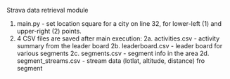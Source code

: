 Strava data retrieval module

1. main.py - set location square for a city on line 32, for lower-left (1) and upper-right (2) points.
2. 4 CSV files are saved after main execution:
  2a. activities.csv      - activity summary from the leader board
  2b. leaderboard.csv     - leader board for various segments
  2c. segments.csv        - segment info in the area
  2d. segment_streams.csv - stream data (lotlat, altitude, distance) fro segment
